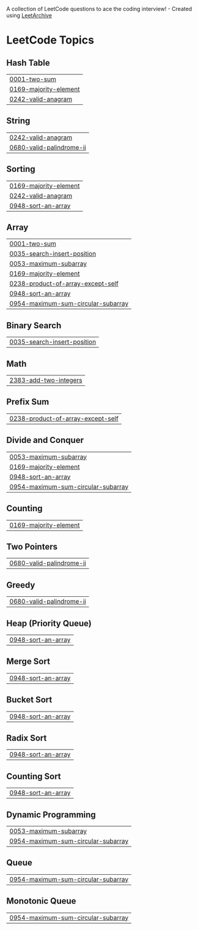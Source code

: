 A collection of LeetCode questions to ace the coding interview! - Created using [LeetArchive](https://github.com/anujlunawat/LeetArchive)


<!---LeetCode Topics Start-->
# LeetCode Topics
## Hash Table
|  |
| ------- |
| [0001-two-sum](https://github.com/Tviens7/DSA-Practice/tree/main/LeetCode/0001-two-sum) |
| [0169-majority-element](https://github.com/Tviens7/DSA-Practice/tree/main/LeetCode/0169-majority-element) |
| [0242-valid-anagram](https://github.com/Tviens7/DSA-Practice/tree/main/LeetCode/0242-valid-anagram) |
## String
|  |
| ------- |
| [0242-valid-anagram](https://github.com/Tviens7/DSA-Practice/tree/main/LeetCode/0242-valid-anagram) |
| [0680-valid-palindrome-ii](https://github.com/Tviens7/DSA-Practice/tree/main/LeetCode/0680-valid-palindrome-ii) |
## Sorting
|  |
| ------- |
| [0169-majority-element](https://github.com/Tviens7/DSA-Practice/tree/main/LeetCode/0169-majority-element) |
| [0242-valid-anagram](https://github.com/Tviens7/DSA-Practice/tree/main/LeetCode/0242-valid-anagram) |
| [0948-sort-an-array](https://github.com/Tviens7/DSA-Practice/tree/main/LeetCode/0948-sort-an-array) |
## Array
|  |
| ------- |
| [0001-two-sum](https://github.com/Tviens7/DSA-Practice/tree/main/LeetCode/0001-two-sum) |
| [0035-search-insert-position](https://github.com/Tviens7/DSA-Practice/tree/main/LeetCode/0035-search-insert-position) |
| [0053-maximum-subarray](https://github.com/Tviens7/DSA-Practice/tree/main/LeetCode/0053-maximum-subarray) |
| [0169-majority-element](https://github.com/Tviens7/DSA-Practice/tree/main/LeetCode/0169-majority-element) |
| [0238-product-of-array-except-self](https://github.com/Tviens7/DSA-Practice/tree/main/LeetCode/0238-product-of-array-except-self) |
| [0948-sort-an-array](https://github.com/Tviens7/DSA-Practice/tree/main/LeetCode/0948-sort-an-array) |
| [0954-maximum-sum-circular-subarray](https://github.com/Tviens7/DSA-Practice/tree/main/LeetCode/0954-maximum-sum-circular-subarray) |
## Binary Search
|  |
| ------- |
| [0035-search-insert-position](https://github.com/Tviens7/DSA-Practice/tree/main/LeetCode/0035-search-insert-position) |
## Math
|  |
| ------- |
| [2383-add-two-integers](https://github.com/Tviens7/DSA-Practice/tree/main/LeetCode/2383-add-two-integers) |
## Prefix Sum
|  |
| ------- |
| [0238-product-of-array-except-self](https://github.com/Tviens7/DSA-Practice/tree/main/LeetCode/0238-product-of-array-except-self) |
## Divide and Conquer
|  |
| ------- |
| [0053-maximum-subarray](https://github.com/Tviens7/DSA-Practice/tree/main/LeetCode/0053-maximum-subarray) |
| [0169-majority-element](https://github.com/Tviens7/DSA-Practice/tree/main/LeetCode/0169-majority-element) |
| [0948-sort-an-array](https://github.com/Tviens7/DSA-Practice/tree/main/LeetCode/0948-sort-an-array) |
| [0954-maximum-sum-circular-subarray](https://github.com/Tviens7/DSA-Practice/tree/main/LeetCode/0954-maximum-sum-circular-subarray) |
## Counting
|  |
| ------- |
| [0169-majority-element](https://github.com/Tviens7/DSA-Practice/tree/main/LeetCode/0169-majority-element) |
## Two Pointers
|  |
| ------- |
| [0680-valid-palindrome-ii](https://github.com/Tviens7/DSA-Practice/tree/main/LeetCode/0680-valid-palindrome-ii) |
## Greedy
|  |
| ------- |
| [0680-valid-palindrome-ii](https://github.com/Tviens7/DSA-Practice/tree/main/LeetCode/0680-valid-palindrome-ii) |
## Heap (Priority Queue)
|  |
| ------- |
| [0948-sort-an-array](https://github.com/Tviens7/DSA-Practice/tree/main/LeetCode/0948-sort-an-array) |
## Merge Sort
|  |
| ------- |
| [0948-sort-an-array](https://github.com/Tviens7/DSA-Practice/tree/main/LeetCode/0948-sort-an-array) |
## Bucket Sort
|  |
| ------- |
| [0948-sort-an-array](https://github.com/Tviens7/DSA-Practice/tree/main/LeetCode/0948-sort-an-array) |
## Radix Sort
|  |
| ------- |
| [0948-sort-an-array](https://github.com/Tviens7/DSA-Practice/tree/main/LeetCode/0948-sort-an-array) |
## Counting Sort
|  |
| ------- |
| [0948-sort-an-array](https://github.com/Tviens7/DSA-Practice/tree/main/LeetCode/0948-sort-an-array) |
## Dynamic Programming
|  |
| ------- |
| [0053-maximum-subarray](https://github.com/Tviens7/DSA-Practice/tree/main/LeetCode/0053-maximum-subarray) |
| [0954-maximum-sum-circular-subarray](https://github.com/Tviens7/DSA-Practice/tree/main/LeetCode/0954-maximum-sum-circular-subarray) |
## Queue
|  |
| ------- |
| [0954-maximum-sum-circular-subarray](https://github.com/Tviens7/DSA-Practice/tree/main/LeetCode/0954-maximum-sum-circular-subarray) |
## Monotonic Queue
|  |
| ------- |
| [0954-maximum-sum-circular-subarray](https://github.com/Tviens7/DSA-Practice/tree/main/LeetCode/0954-maximum-sum-circular-subarray) |
<!---LeetCode Topics End-->